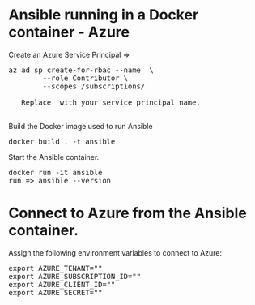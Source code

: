 # Ansible running in a Docker container  - Azure

Create an Azure Service Principal =>
<pre>az ad sp create-for-rbac --name <service-principal-name> \
        --role Contributor \
        --scopes /subscriptions/<subscription_id>
        
   Replace <service-principal-name> with your service principal name.     
        </pre>

Build the Docker image used to run Ansible
<pre>docker build . -t ansible</pre>

Start the Ansible container.

<pre>docker run -it ansible 
run => ansible --version
</pre>

# Connect to Azure from the Ansible container.
Assign the following environment variables to connect to Azure:
<pre>
export AZURE_TENANT="<azure_tenant_id>"
export AZURE_SUBSCRIPTION_ID="<azure_subscription_id>"
export AZURE_CLIENT_ID="<service_principal_app_id>"
export AZURE_SECRET="<service_principal_password>"
</pre>

